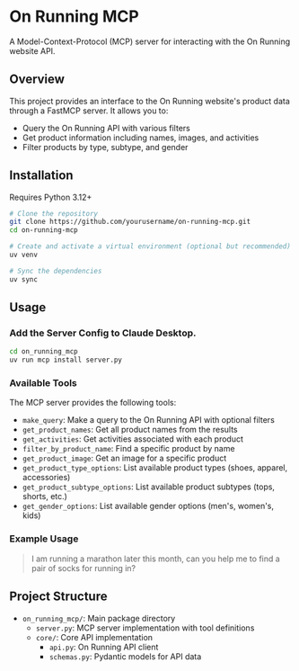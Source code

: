 # On Running MCP

A Model-Context-Protocol (MCP) server for interacting with the On Running website API.

## Overview

This project provides an interface to the On Running website's product data through a FastMCP server. It allows you to:

- Query the On Running API with various filters
- Get product information including names, images, and activities
- Filter products by type, subtype, and gender

## Installation

Requires Python 3.12+

```bash
# Clone the repository
git clone https://github.com/yourusername/on-running-mcp.git
cd on-running-mcp

# Create and activate a virtual environment (optional but recommended)
uv venv

# Sync the dependencies
uv sync
```

## Usage

### Add the Server Config to Claude Desktop.

```bash
cd on_running_mcp
uv run mcp install server.py
```

### Available Tools

The MCP server provides the following tools:

- `make_query`: Make a query to the On Running API with optional filters
- `get_product_names`: Get all product names from the results
- `get_activities`: Get activities associated with each product
- `filter_by_product_name`: Find a specific product by name
- `get_product_image`: Get an image for a specific product
- `get_product_type_options`: List available product types (shoes, apparel, accessories)
- `get_product_subtype_options`: List available product subtypes (tops, shorts, etc.)
- `get_gender_options`: List available gender options (men's, women's, kids)

### Example Usage

> I am running a marathon later this month, can you help me to find a pair of socks for running in?

## Project Structure

- `on_running_mcp/`: Main package directory
  - `server.py`: MCP server implementation with tool definitions
  - `core/`: Core API implementation
    - `api.py`: On Running API client
    - `schemas.py`: Pydantic models for API data

